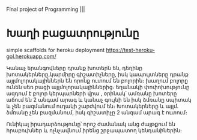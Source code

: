 Final project of Programming |||

# Խաղի բացատրությունը
simple scaffolds for heroku deployment
https://test-heroku-gol.herokuapp.com/

Կանաչ երանգովները դրանք խոտերն են, դեղինը խոտակերները,կարմիրը գիշատիչները, իսկ կապույտները դրանք այլմոլորակայիններն են որոնք ուտում են բոլորին։
խաղում բոլորը ունեն սեռ բացի այլմոլորակայիններից։
եղանակի փոփոխությունը ազդում է բոլոր կերպարների վրա , օրինակ՝ ամռանը խոտերը աճում են 2 անգամ արագ և կանաչ գույնի են իսկ ձմռանը սպիտակ և չեն բազմանում ուղակի շարժվում են։
Խոտակերները և այլմ․ ձմռանը չեն բազմանում, իսկ գիշատիչը 2 անգամ արագ է ուտում։

Ունիկալ իրադարձությունը՝ որոշ ժամանակ անց ժայթքում են հրաբուխներ և ոչնչավնում իրենց շրջապատող կենդանիներին։

